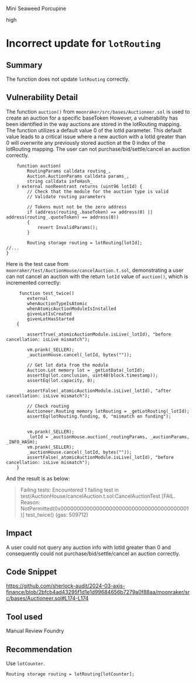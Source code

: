 Mini Seaweed Porcupine

high

# Incorrect update for `lotRouting`

## Summary
The function does not update `lotRouting` correctly.
## Vulnerability Detail
The function `auction()` from `moonraker/src/bases/Auctioneer.sol` is used to create an auction for a specific baseToken However, a vulnerability has been identified in the way auctions are stored in the lotRouting mapping. The function utilizes a default value  0 of the lotId parameter. This default value leads to a critical issue where a new auction with a lotId greater than 0 will overwrite any previously stored auction at the 0 index of the lotRouting mapping. 
The user can not purchase/bid/settle/cancel an auction correctly.
```solidity
    function auction(
        RoutingParams calldata routing_,
        Auction.AuctionParams calldata params_,
        string calldata infoHash_
    ) external nonReentrant returns (uint96 lotId) {
        // Check that the module for the auction type is valid
        // Validate routing parameters

        // Tokens must not be the zero address
        if (address(routing_.baseToken) == address(0) || address(routing_.quoteToken) == address(0))
        {
            revert InvalidParams();
        }

        Routing storage routing = lotRouting[lotId];
//...
}
```
Here is the test case from `moonraker/test/AuctionHouse/cancelAuction.t.sol`, demonstrating a user can not cancel an auction with the return `lotId` value of `auction()`, which is incremented correctly:
```solidity
     function test_twice()
        external
        whenAuctionTypeIsAtomic
        whenAtomicAuctionModuleIsInstalled
        givenLotIsCreated
        givenLotHasStarted
    {

        assertTrue(_atomicAuctionModule.isLive(_lotId), "before cancellation: isLive mismatch");

        vm.prank(_SELLER);
        _auctionHouse.cancel(_lotId, bytes(""));

        // Get lot data from the module
        Auction.Lot memory lot = _getLotData(_lotId);
        assertEq(lot.conclusion, uint48(block.timestamp));
        assertEq(lot.capacity, 0);

        assertFalse(_atomicAuctionModule.isLive(_lotId), "after cancellation: isLive mismatch");

        // Check routing
        Auctioneer.Routing memory lotRouting = _getLotRouting(_lotId);
        assertEq(lotRouting.funding, 0, "mismatch on funding");


        vm.prank(_SELLER);
        _lotId = _auctionHouse.auction(_routingParams, _auctionParams, _INFO_HASH);
        vm.prank(_SELLER);
        _auctionHouse.cancel(_lotId, bytes(""));
        assertFalse(_atomicAuctionModule.isLive(_lotId), "before cancellation: isLive mismatch");
    }   
```
And the result is as below:
> Failing tests:
Encountered 1 failing test in test/AuctionHouse/cancelAuction.t.sol:CancelAuctionTest
[FAIL. Reason: NotPermitted(0x0000000000000000000000000000000000000001)] test_twice() (gas: 509712)

## Impact
A user could not query any auction info with lotId greater than 0 and consequently could not purchase/bid/settle/cancel an auction correctly.
## Code Snippet
https://github.com/sherlock-audit/2024-03-axis-finance/blob/2bfcb4ad43295f1d1e1d99684656b7279a0f88aa/moonraker/src/bases/Auctioneer.sol#L174-L174
## Tool used

Manual Review
Foundry

## Recommendation
Use `lotCounter`.
```solidity
Routing storage routing = lotRouting[lotCounter];
```